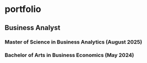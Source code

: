 # portfolio

## Business Analyst

### Master of Science in Business Analytics (August 2025)
### Bachelor of Arts in Business Economics (May 2024)
